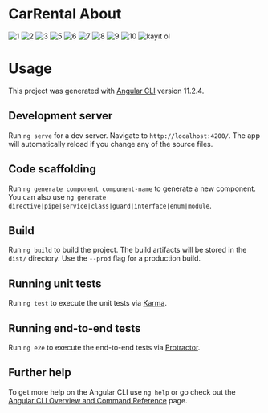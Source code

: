 # CarRental About


![1](https://user-images.githubusercontent.com/57921776/114321644-89ebec00-9b24-11eb-8df0-8e7c793488eb.png)
![2](https://user-images.githubusercontent.com/57921776/114321645-89ebec00-9b24-11eb-860c-ee4afbae082a.png)
![3](https://user-images.githubusercontent.com/57921776/114321646-8a848280-9b24-11eb-996b-7e3753ab2767.png)
![5](https://user-images.githubusercontent.com/57921776/114321648-8bb5af80-9b24-11eb-9ff7-3b8901484742.png)
![6](https://user-images.githubusercontent.com/57921776/114321649-8ce6dc80-9b24-11eb-8551-da49321891f0.png)
![7](https://user-images.githubusercontent.com/57921776/114321650-8d7f7300-9b24-11eb-87d6-7116cf68d177.png)
![8](https://user-images.githubusercontent.com/57921776/114321654-8f493680-9b24-11eb-9c00-94278ce85044.png)
![9](https://user-images.githubusercontent.com/57921776/114321656-8fe1cd00-9b24-11eb-89d8-8f3181e1fb38.png)
![10](https://user-images.githubusercontent.com/57921776/114321658-92442700-9b24-11eb-986d-b74f513dc72b.png)
![kayıt ol](https://user-images.githubusercontent.com/57921776/114321730-f0710a00-9b24-11eb-91f4-fcd6d609c985.png)




# Usage

This project was generated with [Angular CLI](https://github.com/angular/angular-cli) version 11.2.4.

## Development server

Run `ng serve` for a dev server. Navigate to `http://localhost:4200/`. The app will automatically reload if you change any of the source files.

## Code scaffolding

Run `ng generate component component-name` to generate a new component. You can also use `ng generate directive|pipe|service|class|guard|interface|enum|module`.

## Build

Run `ng build` to build the project. The build artifacts will be stored in the `dist/` directory. Use the `--prod` flag for a production build.

## Running unit tests

Run `ng test` to execute the unit tests via [Karma](https://karma-runner.github.io).

## Running end-to-end tests

Run `ng e2e` to execute the end-to-end tests via [Protractor](http://www.protractortest.org/).

## Further help

To get more help on the Angular CLI use `ng help` or go check out the [Angular CLI Overview and Command Reference](https://angular.io/cli) page.

